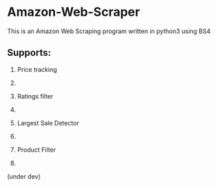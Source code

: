 # Amazon-Web-Scraper
This is an Amazon Web Scraping program written in python3 using BS4

<h2>Supports: </h2>
<ol>
  <li><p>Price tracking</p><li>
  <li><p>Ratings filter</p><li>
  <li><p>Largest Sale Detector</p><li>
  <li><p>Product Filter</p><li>
</ol>

(under dev)
